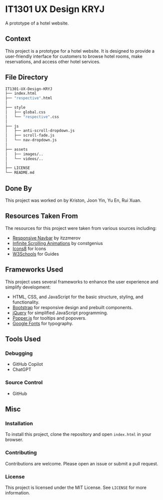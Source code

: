 # IT1301 UX Design KRYJ

A prototype of a hotel website.

## Context

This project is a prototype for a hotel website. It is designed to provide a user-friendly interface for customers to browse hotel rooms, make reservations, and access other hotel services.

## File Directory

```bash
IT1301-UX-Design-KRYJ
├── index.html
├── "respective".html
│ 
├── style
│   ├── global.css
│   └── "respective".css
│ 
├── js
│   ├── anti-scroll-dropdown.js
│   ├── scroll-fade.js
│   └── nav-dropdown.js
│ 
├── assets
│   ├── images/..
│   └── videos/..
│
├── LICENSE 
└── README.md
```

## Done By

This project was worked on by Kriston, Joon Yin, Yu En, Rui Xuan.

## Resources Taken From

The resources for this project were taken from various sources including:

- [Responsive Navbar](https://github.com/itzzmerov/responsive-navbar) by itzzmerov
- [Infinite Scrolling Animations](https://github.com/constgenius/InfiniteScroll) by constgenius
- [Icons8](https://icons8.com/) for Icons
- [W3Schools](https://www.w3schools.com/) for Guides

## Frameworks Used

This project uses several frameworks to enhance the user experience and simplify development:

- HTML, CSS, and JavaScript for the basic structure, styling, and functionality.
- [Bootstrap](https://getbootstrap.com/) for responsive design and prebuilt components.
- [jQuery](https://jquery.com/) for simplified JavaScript programming.
- [Popper.js](https://popper.js.org/) for tooltips and popovers.
- [Google Fonts](https://fonts.google.com/) for typography.

## Tools Used

### Debugging
- GitHub Copilot
- ChatGPT

### Source Control
- GitHub

## Misc

### Installation

To install this project, clone the repository and open `index.html` in your browser.

### Contributing

Contributions are welcome. Please open an issue or submit a pull request.

### License

This project is licensed under the MIT License. See `LICENSE` for more information.